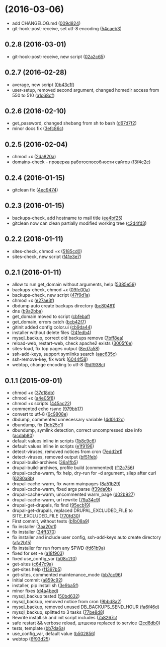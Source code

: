 <a name=""></a>
#  (2016-03-06)

* add CHANGELOG.md ([009d824](https://github.com/popstas/server-scripts/commit/009d824))
* git-hook-post-receive, set utf-8 encoding ([54caeb3](https://github.com/popstas/server-scripts/commit/54caeb3))



<a name="0.2.8"></a>
## 0.2.8 (2016-03-01)

* git-hook-post-receive, new script ([02a2c65](https://github.com/popstas/server-scripts/commit/02a2c65))



<a name="0.2.7"></a>
## 0.2.7 (2016-02-28)

* average, new script ([0b43c1f](https://github.com/popstas/server-scripts/commit/0b43c1f))
* user-setup, removed second argument, changed homedir access from 550 to 510 ([a1c68cf](https://github.com/popstas/server-scripts/commit/a1c68cf))



<a name="0.2.6"></a>
## 0.2.6 (2016-02-10)

* get_password, changed shebang from sh to bash ([d67d7f2](https://github.com/popstas/server-scripts/commit/d67d7f2))
* minor docs fix ([3efc86c](https://github.com/popstas/server-scripts/commit/3efc86c))



<a name="0.2.5"></a>
## 0.2.5 (2016-02-04)

* chmod +x ([2da820a](https://github.com/popstas/server-scripts/commit/2da820a))
* domains-check - проверка работоспособности сайтов ([f3f4c2c](https://github.com/popstas/server-scripts/commit/f3f4c2c))



<a name="0.2.4"></a>
## 0.2.4 (2016-01-15)

* gitclean fix ([4ec9474](https://github.com/popstas/server-scripts/commit/4ec9474))



<a name="0.2.3"></a>
## 0.2.3 (2016-01-15)

* backups-check, add hostname to mail title ([ee4bf25](https://github.com/popstas/server-scripts/commit/ee4bf25))
* gitclean now can clean partially modified working tree ([c2d4fd3](https://github.com/popstas/server-scripts/commit/c2d4fd3))



<a name="0.2.2"></a>
## 0.2.2 (2016-01-11)

* sites-check, chmod +x ([5185cd0](https://github.com/popstas/server-scripts/commit/5185cd0))
* sites-check, new script ([f41e3e7](https://github.com/popstas/server-scripts/commit/f41e3e7))



<a name="0.2.1"></a>
## 0.2.1 (2016-01-11)

* allow to run get_domain without arguments, help ([5385e59](https://github.com/popstas/server-scripts/commit/5385e59))
* backups-check, chmod +x ([09fc00a](https://github.com/popstas/server-scripts/commit/09fc00a))
* backups-check, new script ([47f9d1a](https://github.com/popstas/server-scripts/commit/47f9d1a))
* chmod +x ([e27ae3f](https://github.com/popstas/server-scripts/commit/e27ae3f))
* dbdump auto create backups directory ([bc80481](https://github.com/popstas/server-scripts/commit/bc80481))
* dns ([b9a2bba](https://github.com/popstas/server-scripts/commit/b9a2bba))
* get_domain moved to script ([cbfebaf](https://github.com/popstas/server-scripts/commit/cbfebaf))
* get_domain, errors catch ([bcb42f7](https://github.com/popstas/server-scripts/commit/bcb42f7))
* gitinit added config color.ui ([cb9da44](https://github.com/popstas/server-scripts/commit/cb9da44))
* installer without delete files ([24fedb4](https://github.com/popstas/server-scripts/commit/24fedb4))
* mysql_backup, correct old backups remove ([7bff8ea](https://github.com/popstas/server-scripts/commit/7bff8ea))
* reload-web, restart-web, check apache2 exists ([3005f6e](https://github.com/popstas/server-scripts/commit/3005f6e))
* sites-load, fix top pages output ([8ed7a58](https://github.com/popstas/server-scripts/commit/8ed7a58))
* ssh-add-keys, support symlinks search ([aac635c](https://github.com/popstas/server-scripts/commit/aac635c))
* ssh-remove-key, fix work ([6044f58](https://github.com/popstas/server-scripts/commit/6044f58))
* webtop, change encoding to utf-8 ([9df938c](https://github.com/popstas/server-scripts/commit/9df938c))



<a name="0.1.1"></a>
## 0.1.1 (2015-09-01)

* chmod +x ([37c18db](https://github.com/popstas/server-scripts/commit/37c18db))
* chmod +x ([a4e05f8](https://github.com/popstas/server-scripts/commit/a4e05f8))
* chmod +x scripts ([445ac22](https://github.com/popstas/server-scripts/commit/445ac22))
* commented echo rsync ([979bb17](https://github.com/popstas/server-scripts/commit/979bb17))
* convert to utf-8 ([6c9808e](https://github.com/popstas/server-scripts/commit/6c9808e))
* dbdump, commented unnecessary variable ([4d01d2c](https://github.com/popstas/server-scripts/commit/4d01d2c))
* dbundump, fix ([1db25c1](https://github.com/popstas/server-scripts/commit/1db25c1))
* dbundump, symlink detection, correct uncompressed size info ([acdab80](https://github.com/popstas/server-scripts/commit/acdab80))
* default values inline in scripts ([1b8c9c6](https://github.com/popstas/server-scripts/commit/1b8c9c6))
* default values inline in scripts ([e1f9196](https://github.com/popstas/server-scripts/commit/e1f9196))
* detect-viruses, removed notices from cron ([7edd2e1](https://github.com/popstas/server-scripts/commit/7edd2e1))
* detect-viruses, removed output ([bf51feb](https://github.com/popstas/server-scripts/commit/bf51feb))
* drupal-build-archives ([36a1fb5](https://github.com/popstas/server-scripts/commit/36a1fb5))
* drupal-build-archives, profile build (commented) ([f12c756](https://github.com/popstas/server-scripts/commit/f12c756))
* drupal-cache-warm, fix help, dry-run for -d argument, sllep after curl ([6280a8b](https://github.com/popstas/server-scripts/commit/6280a8b))
* drupal-cache-warm, fix warm mainpages ([8a51b29](https://github.com/popstas/server-scripts/commit/8a51b29))
* drupal-cache-warm, fixed args parse ([f39da0b](https://github.com/popstas/server-scripts/commit/f39da0b))
* drupal-cache-warm, uncommented warm_page ([d02b927](https://github.com/popstas/server-scripts/commit/d02b927))
* drupal-cache-warm, url rewrite ([79a34c9](https://github.com/popstas/server-scripts/commit/79a34c9))
* drupal-get-drupals, fix find ([95ecb19](https://github.com/popstas/server-scripts/commit/95ecb19))
* drupal-get-drupals, replaced DRUPAL_EXCLUDED_FILE to SITE_EXCLUDED_FILE ([770fd30](https://github.com/popstas/server-scripts/commit/770fd30))
* First commit, without tests ([b1b08a9](https://github.com/popstas/server-scripts/commit/b1b08a9))
* fix installer ([3aa20c1](https://github.com/popstas/server-scripts/commit/3aa20c1))
* fix installer ([34ff370](https://github.com/popstas/server-scripts/commit/34ff370))
* fix installer and include user config, ssh-add-keys auto create directory ([afa2b15](https://github.com/popstas/server-scripts/commit/afa2b15))
* fix installer for run from any $PWD ([fd61b9a](https://github.com/popstas/server-scripts/commit/fd61b9a))
* fixed for set -e ([a18f903](https://github.com/popstas/server-scripts/commit/a18f903))
* fixed use_config_var ([b08c2f0](https://github.com/popstas/server-scripts/commit/b08c2f0))
* get-sites ([c647c9a](https://github.com/popstas/server-scripts/commit/c647c9a))
* get-sites help ([f1397b5](https://github.com/popstas/server-scripts/commit/f1397b5))
* get-sites, commented maintenance_mode ([bb7cc96](https://github.com/popstas/server-scripts/commit/bb7cc96))
* Initial commit ([a859c92](https://github.com/popstas/server-scripts/commit/a859c92))
* installer, pip install sh ([3e9ba5f](https://github.com/popstas/server-scripts/commit/3e9ba5f))
* minor fixes ([d4a4bed](https://github.com/popstas/server-scripts/commit/d4a4bed))
* mysql_backup tested ([50bd632](https://github.com/popstas/server-scripts/commit/50bd632))
* mysql_backup, removed notice from cron ([9bbd8a2](https://github.com/popstas/server-scripts/commit/9bbd8a2))
* mysql_backup, removed unused DB_BACKUPS_SEND_HOUR ([fa6f46d](https://github.com/popstas/server-scripts/commit/fa6f46d))
* mysql_backup, splitted to 3 tasks ([77be8d8](https://github.com/popstas/server-scripts/commit/77be8d8))
* Rewrite install.sh and init script includes ([7a8267c](https://github.com/popstas/server-scripts/commit/7a8267c))
* safe restart && verbose reload, штшеюв replaced to service ([2cd8db0](https://github.com/popstas/server-scripts/commit/2cd8db0))
* tests, template ([bb7da6a](https://github.com/popstas/server-scripts/commit/bb7da6a))
* use_config_var, default value ([b502856](https://github.com/popstas/server-scripts/commit/b502856))
* webtop ([6f93d25](https://github.com/popstas/server-scripts/commit/6f93d25))



